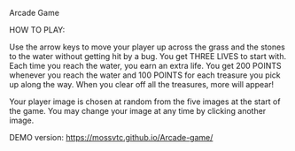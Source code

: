 Arcade Game


HOW TO PLAY:

Use the arrow keys to move your player up across the grass and the stones to the water without getting hit by a bug.
You get THREE LIVES to start with.
Each time you reach the water, you earn an extra life.
You get 200 POINTS whenever you reach the water and 100 POINTS for each treasure you pick up along the way.
When you clear off all the treasures, more will appear!

Your player image is chosen at random from the five images at the start of the game. You may change your image at any time by clicking another image.

DEMO version:  https://mossvtc.github.io/Arcade-game/ 
